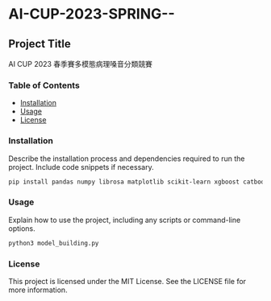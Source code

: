 # AI-CUP-2023-SPRING--

## Project Title

AI CUP 2023 春季賽多模態病理嗓音分類競賽

### Table of Contents
- [Installation](#installation)
- [Usage](#usage)
- [License](#license)

### Installation

Describe the installation process and dependencies required to run the project. Include code snippets if necessary.

```bash
pip install pandas numpy librosa matplotlib scikit-learn xgboost catboost lightgbm
```

### Usage

Explain how to use the project, including any scripts or command-line options.

```python
python3 model_building.py 
```


### License

This project is licensed under the MIT License. See the LICENSE file for more information.
